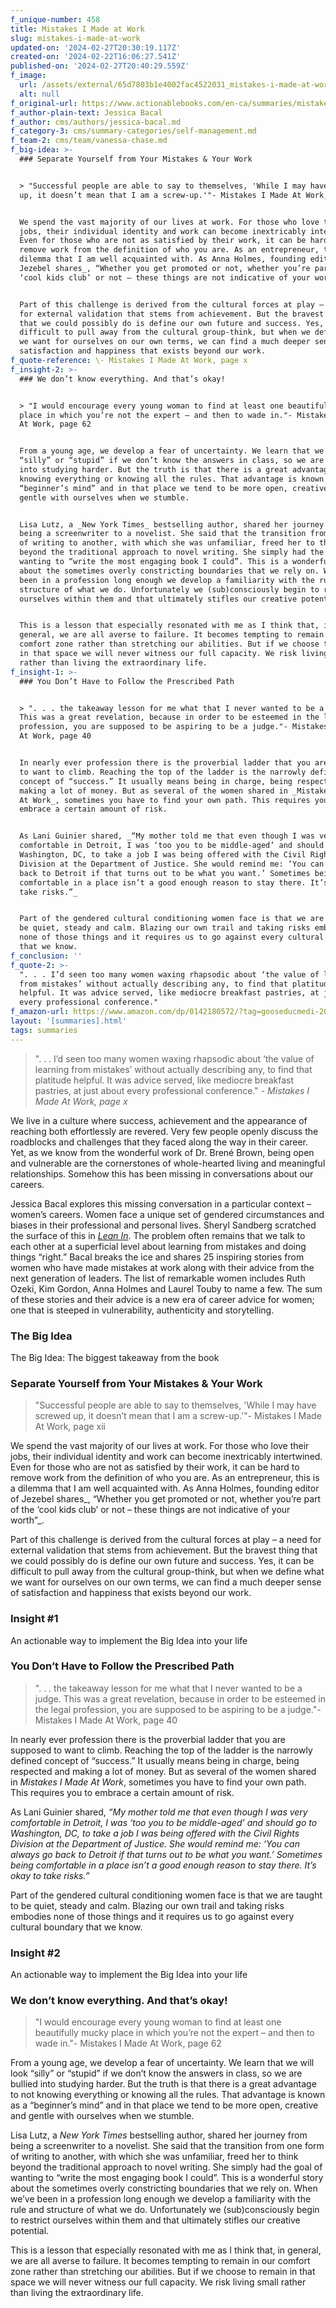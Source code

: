 ```yaml
---
f_unique-number: 458
title: Mistakes I Made at Work
slug: mistakes-i-made-at-work
updated-on: '2024-02-27T20:30:19.117Z'
created-on: '2024-02-22T16:06:27.541Z'
published-on: '2024-02-27T20:40:29.559Z'
f_image:
  url: /assets/external/65d7803b1e4002fac4522031_mistakes-i-made-at-work.jpeg
  alt: null
f_original-url: https://www.actionablebooks.com/en-ca/summaries/mistakes-i-made-at-work/
f_author-plain-text: Jessica Bacal
f_author: cms/authors/jessica-bacal.md
f_category-3: cms/summary-categories/self-management.md
f_team-2: cms/team/vanessa-chase.md
f_big-idea: >-
  ### Separate Yourself from Your Mistakes & Your Work


  > "Successful people are able to say to themselves, 'While I may have screwed
  up, it doesn’t mean that I am a screw-up.'"- Mistakes I Made At Work, page xii


  We spend the vast majority of our lives at work. For those who love their
  jobs, their individual identity and work can become inextricably intertwined.
  Even for those who are not as satisfied by their work, it can be hard to
  remove work from the definition of who you are. As an entrepreneur, this is a
  dilemma that I am well acquainted with. As Anna Holmes, founding editor of
  Jezebel shares_, “Whether you get promoted or not, whether you’re part of the
  ‘cool kids club’ or not – these things are not indicative of your worth”_.


  Part of this challenge is derived from the cultural forces at play – a need
  for external validation that stems from achievement. But the bravest thing
  that we could possibly do is define our own future and success. Yes, it can be
  difficult to pull away from the cultural group-think, but when we define what
  we want for ourselves on our own terms, we can find a much deeper sense of
  satisfaction and happiness that exists beyond our work.
f_quote-reference: \- Mistakes I Made At Work, page x
f_insight-2: >-
  ### We don’t know everything. And that’s okay!


  > "I would encourage every young woman to find at least one beautifully mucky
  place in which you’re not the expert – and then to wade in."- Mistakes I Made
  At Work, page 62


  From a young age, we develop a fear of uncertainty. We learn that we will look
  “silly” or “stupid” if we don’t know the answers in class, so we are bullied
  into studying harder. But the truth is that there is a great advantage to not
  knowing everything or knowing all the rules. That advantage is known as a
  “beginner’s mind” and in that place we tend to be more open, creative and
  gentle with ourselves when we stumble.


  Lisa Lutz, a _New York Times_ bestselling author, shared her journey from
  being a screenwriter to a novelist. She said that the transition from one form
  of writing to another, with which she was unfamiliar, freed her to think
  beyond the traditional approach to novel writing. She simply had the goal of
  wanting to “write the most engaging book I could”. This is a wonderful story
  about the sometimes overly constricting boundaries that we rely on. When we’ve
  been in a profession long enough we develop a familiarity with the rule and
  structure of what we do. Unfortunately we (sub)consciously begin to restrict
  ourselves within them and that ultimately stifles our creative potential.


  This is a lesson that especially resonated with me as I think that, in
  general, we are all averse to failure. It becomes tempting to remain in our
  comfort zone rather than stretching our abilities. But if we choose to remain
  in that space we will never witness our full capacity. We risk living small
  rather than living the extraordinary life.
f_insight-1: >-
  ### You Don’t Have to Follow the Prescribed Path


  > ". . . the takeaway lesson for me what that I never wanted to be a judge.
  This was a great revelation, because in order to be esteemed in the legal
  profession, you are supposed to be aspiring to be a judge."- Mistakes I Made
  At Work, page 40


  In nearly ever profession there is the proverbial ladder that you are supposed
  to want to climb. Reaching the top of the ladder is the narrowly defined
  concept of “success.” It usually means being in charge, being respected and
  making a lot of money. But as several of the women shared in _Mistakes I Made
  At Work_, sometimes you have to find your own path. This requires you to
  embrace a certain amount of risk.


  As Lani Guinier shared, _“My mother told me that even though I was very
  comfortable in Detroit, I was ‘too you to be middle-aged’ and should go to
  Washington, DC, to take a job I was being offered with the Civil Rights
  Division at the Department of Justice. She would remind me: ‘You can always go
  back to Detroit if that turns out to be what you want.’ Sometimes being
  comfortable in a place isn’t a good enough reason to stay there. It’s okay to
  take risks.”_


  Part of the gendered cultural conditioning women face is that we are taught to
  be quiet, steady and calm. Blazing our own trail and taking risks embodies
  none of those things and it requires us to go against every cultural boundary
  that we know.
f_conclusion: ''
f_quote-2: >-
  ". . . I’d seen too many women waxing rhapsodic about ‘the value of learning
  from mistakes’ without actually describing any, to find that platitude
  helpful. It was advice served, like mediocre breakfast pastries, at just about
  every professional conference."
f_amazon-url: https://www.amazon.com/dp/0142180572/?tag=gooseducmedi-20
layout: '[summaries].html'
tags: summaries
---
```


> ". . . I’d seen too many women waxing rhapsodic about ‘the value of learning from mistakes’ without actually describing any, to find that platitude helpful. It was advice served, like mediocre breakfast pastries, at just about every professional conference." _\- Mistakes I Made At Work, page x_

We live in a culture where success, achievement and the appearance of reaching both effortlessly are revered. Very few people openly discuss the roadblocks and challenges that they faced along the way in their career. Yet, as we know from the wonderful work of Dr. Brené Brown, being open and vulnerable are the cornerstones of whole-hearted living and meaningful relationships. Somehow this has been missing in conversations about our careers.

Jessica Bacal explores this missing conversation in a particular context – women’s careers. Women face a unique set of gendered circumstances and biases in their professional and personal lives. Sheryl Sandberg scratched the surface of this in [_Lean In_](http://actionablebooks.com/summaries/lean-in/). The problem often remains that we talk to each other at a superficial level about learning from mistakes and doing things “right.” Bacal breaks the ice and shares 25 inspiring stories from women who have made mistakes at work along with their advice from the next generation of leaders. The list of remarkable women includes Ruth Ozeki, Kim Gordon, Anna Holmes and Laurel Touby to name a few. The sum of these stories and their advice is a new era of career advice for women; one that is steeped in vulnerability, authenticity and storytelling.

### The Big Idea

The Big Idea: The biggest takeaway from the book

### Separate Yourself from Your Mistakes & Your Work

> "Successful people are able to say to themselves, 'While I may have screwed up, it doesn’t mean that I am a screw-up.'"- Mistakes I Made At Work, page xii

We spend the vast majority of our lives at work. For those who love their jobs, their individual identity and work can become inextricably intertwined. Even for those who are not as satisfied by their work, it can be hard to remove work from the definition of who you are. As an entrepreneur, this is a dilemma that I am well acquainted with. As Anna Holmes, founding editor of Jezebel shares_, “Whether you get promoted or not, whether you’re part of the ‘cool kids club’ or not – these things are not indicative of your worth”_.

Part of this challenge is derived from the cultural forces at play – a need for external validation that stems from achievement. But the bravest thing that we could possibly do is define our own future and success. Yes, it can be difficult to pull away from the cultural group-think, but when we define what we want for ourselves on our own terms, we can find a much deeper sense of satisfaction and happiness that exists beyond our work.

### Insight #1

An actionable way to implement the Big Idea into your life

### You Don’t Have to Follow the Prescribed Path

> ". . . the takeaway lesson for me what that I never wanted to be a judge. This was a great revelation, because in order to be esteemed in the legal profession, you are supposed to be aspiring to be a judge."- Mistakes I Made At Work, page 40

In nearly ever profession there is the proverbial ladder that you are supposed to want to climb. Reaching the top of the ladder is the narrowly defined concept of “success.” It usually means being in charge, being respected and making a lot of money. But as several of the women shared in _Mistakes I Made At Work_, sometimes you have to find your own path. This requires you to embrace a certain amount of risk.

As Lani Guinier shared, _“My mother told me that even though I was very comfortable in Detroit, I was ‘too you to be middle-aged’ and should go to Washington, DC, to take a job I was being offered with the Civil Rights Division at the Department of Justice. She would remind me: ‘You can always go back to Detroit if that turns out to be what you want.’ Sometimes being comfortable in a place isn’t a good enough reason to stay there. It’s okay to take risks.”_

Part of the gendered cultural conditioning women face is that we are taught to be quiet, steady and calm. Blazing our own trail and taking risks embodies none of those things and it requires us to go against every cultural boundary that we know.

### Insight #2

An actionable way to implement the Big Idea into your life

### We don’t know everything. And that’s okay!

> "I would encourage every young woman to find at least one beautifully mucky place in which you’re not the expert – and then to wade in."- Mistakes I Made At Work, page 62

From a young age, we develop a fear of uncertainty. We learn that we will look “silly” or “stupid” if we don’t know the answers in class, so we are bullied into studying harder. But the truth is that there is a great advantage to not knowing everything or knowing all the rules. That advantage is known as a “beginner’s mind” and in that place we tend to be more open, creative and gentle with ourselves when we stumble.

Lisa Lutz, a _New York Times_ bestselling author, shared her journey from being a screenwriter to a novelist. She said that the transition from one form of writing to another, with which she was unfamiliar, freed her to think beyond the traditional approach to novel writing. She simply had the goal of wanting to “write the most engaging book I could”. This is a wonderful story about the sometimes overly constricting boundaries that we rely on. When we’ve been in a profession long enough we develop a familiarity with the rule and structure of what we do. Unfortunately we (sub)consciously begin to restrict ourselves within them and that ultimately stifles our creative potential.

This is a lesson that especially resonated with me as I think that, in general, we are all averse to failure. It becomes tempting to remain in our comfort zone rather than stretching our abilities. But if we choose to remain in that space we will never witness our full capacity. We risk living small rather than living the extraordinary life.
